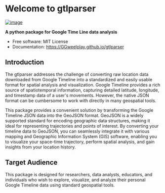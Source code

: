 # Welcome to gtlparser


[![image](https://img.shields.io/pypi/v/gtlparser.svg)](https://pypi.python.org/pypi/gtlparser)


**A python package for Google Time Line data analysis**


-   Free software: MIT License
-   Documentation: <https://GGweelplay.github.io/gtlparser>


## Introduction

The gtlparser addresses the challenge of converting raw location data downloaded from Google Timeline into a standardized and easily usable format for spatial analysis and visualization. Google Timeline provides a rich source of spatiotemporal information, capturing detailed latitude, longitude, and timestamp data of a user's movements. However, the native JSON format can be cumbersome to work with directly in many geospatial tools.

This package provides a convenient solution by transforming the Google Timeline JSON data into the GeoJSON format. GeoJSON is a widely supported standard for encoding geographic data structures, making it ideal for representing trajectories and points of interest. By converting your timeline data to GeoJSON, you can seamlessly integrate it with various mapping and Geographic Information System (GIS) software, enabling you to visualize your space-time trajectory, perform spatial analysis, and gain insights from your location history.

## Target Audience 
This package is designed for researchers, data analysts, educators, and individuals who wish to explore, visualize, and analyze their personal Google Timeline data using standard geospatial tools.